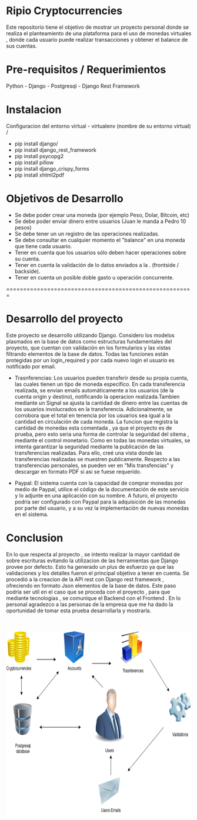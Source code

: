 Ripio Cryptocurrencies
=======================================================

Este repositorio tiene el objetivo de mostrar un proyecto 
personal donde se realiza el planteamiento de una plataforma
para el uso de monedas virtuales , donde cada usuario puede
realizar transacciones y obtener el balance de sus cuentas.

Pre-requisitos / Requerimientos
=====================
Python - Django - Postgresql - Django Rest Framework 

Instalacion
=============================

Configuracion del entorno virtual - virtualenv (nombre de su entorno virtual) /

- pip install django/
- pip install django_rest_framework
- pip install psycopg2
- pip install pillow
- pip install django_crispy_forms
- pip install xhtml2pdf


Objetivos de Desarrollo
=============================
- Se debe poder crear una moneda (por ejemplo Peso, Dolar, Bitcoin, etc)
- Se debe poder enviar dinero entre usuarios (Juan le manda a Pedro 10 pesos)
- Se debe tener un un registro de las operaciones realizadas.
- Se debe consultar en cualquier momento el "balance" en una moneda que tiene cada
  usuario.
- Tener en cuenta que los usuarios sólo deben hacer operaciones sobre su cuenta.
- Tener en cuenta la validación de lo datos enviados a la . (frontside / backside).
- Tener en cuenta un posible doble gasto u operación concurrente.


=======================================================

Desarrollo del proyecto
=======================================================
Este proyecto se desarrollo utilizando Django. 
Considero los modelos plasmados en la base de datos como estructuras fundamentales del proyecto, que cuentan con validación en los formularios y las vistas filtrando elementos de la base de datos. Todas las funciones están protegidas por un login_required y por cada nuevo login el usuario es notificado por email. 

* Trasnferencias:
               Los usuarios pueden transferir desde su propia cuenta, las cuales tienen  un tipo de moneda especifico. 
               En cada transferencia realizada, se envían emails automáticamente a los usuarios (de la cuenta origin y destino), notificando la operacion realizada.Tambien mediante un Signal se ajusta la cantidad de dinero entre las cuentas de los usuarios involucrados en la transferencia. Adicionalmente, se corrobora que el total en tenencia por los usuarios sea igual a la cantidad en circulación de cada moneda. La funcion que registra la cantidad de  monedas esta comentada , ya que el proyecto es de prueba, pero esto seria una forma de controlar la seguridad del sitema , mediante el control monetario.
               Como en todas las monedas virtuales, se intenta garantizar la seguridad mediante la publicación de las transferencias realizadas. Para ello, creé una vista donde las transferencias realizadas se muestren publicamente.
               Respecto a las transferencias personales, se pueden ver en "Mis transfencias" y descargar en formato PDF si asi se fuese requerido.

* Paypal:
        El sistema cuenta con la capacidad de comprar monedas por medio de Paypal, utilice el código de la documentación de este servicio y lo adjunte en una aplicación con su nombre. 
        A futuro, el proyecto podría ser configurado con Paypal para la adquisición de las monedas por parte del usuario, y a su vez la implementación de nuevas monedas en el sistema. 

Conclusion
=======================================================
En lo que respecta al proyecto , se intento realizar la mayor cantidad de sobre escrituras evitando la utilizacion de las herramientas que Django provee por defecto. Esto ha generado un plus de esfuerzo ya que las validaciones y los detalles fueron el principal objetivo a tener en cuenta. Se procedió a la creacion de la API rest con Django rest framework , ofreciendo en formato Json elementos de la base de datos. Este paso podria ser util en el caso que se proceda con el proyecto , para que mediante tecnologias , se comunique el Backend con el Frontend .
En lo personal agradezco a las personas de la empresa que me ha dado la oportunidad de tomar esta prueba desarrollarla y mostrarla.


<br>
<br>


<img src="Ripio/images/Untitled Diagram(1).png" width="800" height="500">
